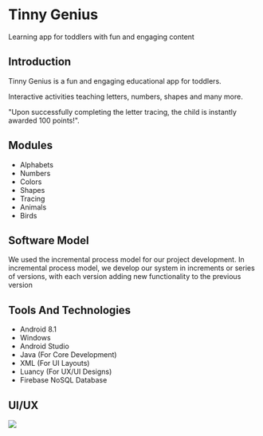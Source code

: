<h1>Tinny Genius</h1>
<p>Learning app for toddlers with fun and engaging content</p>

<h2>Introduction</h2>
  <p>Tinny Genius is a fun and engaging educational app for toddlers.</p>
  <p>Interactive activities teaching letters, numbers, shapes and many more.</p>
  <p>"Upon successfully completing the letter tracing, the child is instantly awarded 100 points!".</p>
  
<h2>Modules</h2>
<ul>
  <li>Alphabets</li>
  <li>Numbers</li>
  <li>Colors</li>
  <li>Shapes</li>
  <li>Tracing</li>
  <li>Animals</li>
  <li>Birds</li>
</ul>

<h2>Software Model</h2>
<p>We used the incremental process model for our project development. In incremental process model, we develop our system in increments or series of versions, with each version adding new functionality to the previous version </p>

<h2>Tools And Technologies</h2>
<ul>
  <li>Android 8.1</li>
  <li>Windows</li>
  <li>Android Studio</li>
  <li>Java (For Core Development)</li>
  <li>XML (For UI Layouts)</li>
  <li>Luancy (For UX/UI Designs)</li>
  <li>Firebase NoSQL Database</li>
</ul>

<h2>UI/UX</h2>
<img src={"https://github.com/hmzi67/Tinny-Genius/assets/137566252/9a4d7082-11ee-4ed1-8b93-28b0c981eab4
"}>

